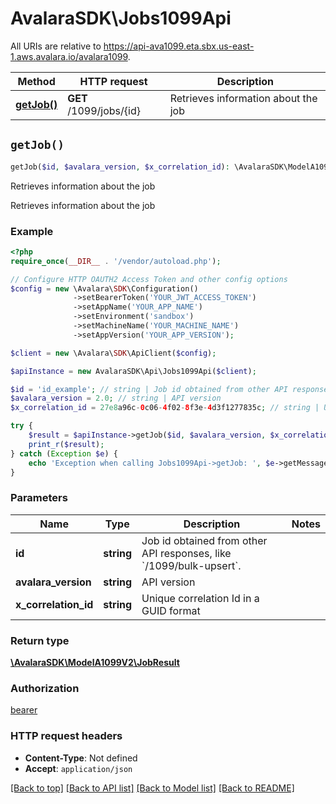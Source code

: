 # AvalaraSDK\Jobs1099Api

All URIs are relative to https://api-ava1099.eta.sbx.us-east-1.aws.avalara.io/avalara1099.

Method | HTTP request | Description
------------- | ------------- | -------------
[**getJob()**](Jobs1099Api.md#getJob) | **GET** /1099/jobs/{id} | Retrieves information about the job


## `getJob()`

```php
getJob($id, $avalara_version, $x_correlation_id): \AvalaraSDK\ModelA1099V2\JobResult
```

Retrieves information about the job

Retrieves information about the job

### Example

```php
<?php
require_once(__DIR__ . '/vendor/autoload.php');

// Configure HTTP OAUTH2 Access Token and other config options
$config = new \Avalara\SDK\Configuration()
              ->setBearerToken('YOUR_JWT_ACCESS_TOKEN')
              ->setAppName('YOUR_APP_NAME')
              ->setEnvironment('sandbox')
              ->setMachineName('YOUR_MACHINE_NAME')
              ->setAppVersion('YOUR_APP_VERSION');

$client = new \Avalara\SDK\ApiClient($config);

$apiInstance = new AvalaraSDK\Api\Jobs1099Api($client);

$id = 'id_example'; // string | Job id obtained from other API responses, like `/1099/bulk-upsert`.
$avalara_version = 2.0; // string | API version
$x_correlation_id = 27e8a96c-0c06-4f02-8f3e-4d3f1277835c; // string | Unique correlation Id in a GUID format

try {
    $result = $apiInstance->getJob($id, $avalara_version, $x_correlation_id);
    print_r($result);
} catch (Exception $e) {
    echo 'Exception when calling Jobs1099Api->getJob: ', $e->getMessage(), PHP_EOL;
}
```

### Parameters

Name | Type | Description  | Notes
------------- | ------------- | ------------- | -------------
 **id** | **string**| Job id obtained from other API responses, like &#x60;/1099/bulk-upsert&#x60;. |
 **avalara_version** | **string**| API version |
 **x_correlation_id** | **string**| Unique correlation Id in a GUID format |

### Return type

[**\AvalaraSDK\ModelA1099V2\JobResult**](../Model/JobResult.md)

### Authorization

[bearer](../../../README.md#bearer)

### HTTP request headers

- **Content-Type**: Not defined
- **Accept**: `application/json`

[[Back to top]](#) [[Back to API list]](../../../README.md#endpoints)
[[Back to Model list]](../../../README.md#models)
[[Back to README]](../../../README.md)

